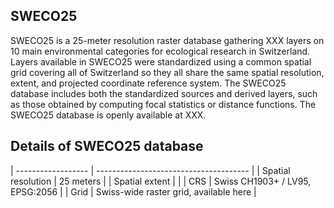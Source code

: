 ## SWECO25

SWECO25 is a 25-meter resolution raster database gathering XXX layers on 10 main environmental categories for ecological research in Switzerland. Layers available in SWECO25 were standardized using a common spatial grid covering all of Switzerland so they all share the same spatial resolution, extent, and projected coordinate reference system. The SWECO25 database includes both the standardized sources and derived layers, such as those obtained by computing focal statistics or distance functions. The SWECO25 database is openly available at XXX.

## Details of SWECO25 database


| ------------------ | -------------------------------------- |
| Spatial resolution | 25 meters                              |
| Spatial extent     |                                        |
| CRS                | Swiss CH1903+ / LV95, EPSG:2056        |
| Grid               | Swiss-wide raster grid, available here |


